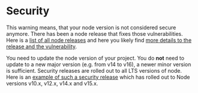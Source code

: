 # Security

This warning means, that your node version is not considered secure anymore. There has been a node release that fixes those vulnerabilities. Here is a [list of all node releases](https://nodejs.org/en/download/releases/) and here you likely find [more details to the release and the vulnerability](https://nodejs.org/en/blog/). 

You need to update the node version of your project. You do **not** need to update to a new major version (e.g. from v14 to v16), a newer minor version is sufficient. Security releases are rolled out to all LTS versions of node. Here is an [example of such a security release](https://nodejs.org/en/blog/vulnerability/april-2021-security-releases/) which has rolled out to Node versions v10.x, v12.x, v14.x and v15.x. 
